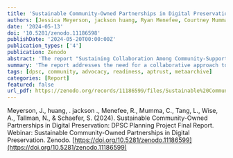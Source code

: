 ```yaml
---
title: 'Sustainable Community-Owned Partnerships in Digital Preservation: DPSC Planning Project Final Report'
authors: [Jessica Meyerson, jackson huang, Ryan Menefee, Courtney Mumma, Lydia Tang, Alica Wise, admin, Sibyl Schaefer]
date: '2024-05-13'
doi: '10.5281/zenodo.11186598'
publishDate: '2024-05-20T00:00:00Z'
publication_types: ['4']
publication: Zenodo
abstract: 'The report "Sustaining Collaboration Among Community-Supported Digital Preservation Services and Planning for Continued Impact" examines the challenges faced by digital preservation services and proposes a collaborative, values-driven approach. It introduces "advocacy-as-a-service" and "readiness-as-a-service" to support organizations in forming and executing digital preservation strategies. The report calls for collective action and outlines steps for future collaboration to strengthen the digital preservation community.'
summary: 'The report addresses the need for a collaborative approach to sustaining community-supported digital preservation services amid growing economic, labor, and climate challenges.'
tags: [dpsc, community, advocacy, readiness, aptrust, metaarchive]
categories: [Report]
featured: false
url_pdf: https://zenodo.org/records/11186599/files/Sustainable%20Community-Owned%20Partnerships%20in%20Digital%20Preservation.pdf?download=1
---
```

Meyerson, J., huang, . jackson ., Menefee, R., Mumma, C., Tang, L., Wise, A., Tallman, N., & Schaefer, S. (2024). Sustainable Community-Owned Partnerships in Digital Preservation: DPSC Planning Project Final Report. Webinar: Sustainable Community-Owned Partnerships in Digital Preservation. Zenodo. [https://doi.org/10.5281/zenodo.11186599](https://doi.org/10.5281/zenodo.11186599)
